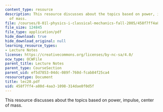 ```yaml
---
content_type: resource
description: This resource discusses about the topics based on power, impulse, center
  of mass.
file: /courses/8-01l-physics-i-classical-mechanics-fall-2005/458f7ff4a80d4aa31098314dae0f0d5f_lec20.pdf
file_size: 124845
file_type: application/pdf
hide_download: true
hide_download_original: null
learning_resource_types:
- Lecture Notes
license: https://creativecommons.org/licenses/by-nc-sa/4.0/
ocw_type: OCWFile
parent_title: Lecture Notes
parent_type: CourseSection
parent_uid: ef5d7853-04dc-089f-760d-fcab84f25ca4
resourcetype: Document
title: lec20.pdf
uid: 458f7ff4-a80d-4aa3-1098-314dae0f0d5f
---
```

This resource discusses about the topics based on power, impulse, center of mass.